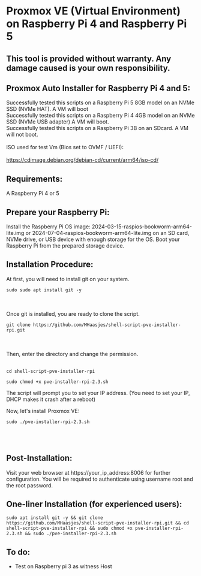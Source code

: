 # Proxmox VE (Virtual Environment) on Raspberry Pi 4 and Raspberry Pi 5

This tool is provided without warranty. Any damage caused is your own responsibility.
-

Proxmox Auto Installer for Raspberry Pi 4 and 5:
-
Successfully tested this scripts on a Raspberry Pi 5 8GB model on an NVMe SSD (NVMe HAT). A VM will boot <br>
Successfully tested this scripts on a Raspberry Pi 4 4GB model on an NVMe SSD (NVMe USB adapter) A VM will boot. <br>
Successfully tested this scripts on a Raspberry Pi 3B on an SDcard. A VM will not boot. <br>
<br>
ISO used for test Vm (Bios set to OVMF / UEFI): <br>
<br>
https://cdimage.debian.org/debian-cd/current/arm64/iso-cd/

Requirements:
-

A Raspberry Pi 4 or 5

Prepare your Raspberry Pi:
-

Install the Raspberry Pi OS image: 2024-03-15-raspios-bookworm-arm64-lite.img or 2024-07-04-raspios-bookworm-arm64-lite.img on an SD card, NVMe drive, or USB device with enough storage for the OS.
Boot your Raspberry Pi from the prepared storage device.


Installation Procedure:
-

At first, you will need to install git on your system.<br>

```
sudo sudo apt install git -y
```
<br><br>Once git is installed, you are ready to clone the script.<br>

```
git clone https://github.com/MHaasjes/shell-script-pve-installer-rpi.git
```
<br><br>
Then, enter the directory and change the permission.<br><br>
```
cd shell-script-pve-installer-rpi
```
```
sudo chmod +x pve-installer-rpi-2.3.sh
```

The script will prompt you to set your IP address. (You need to set your IP, DHCP makes it crash after a reboot)

Now, let's install Proxmox VE:

```
sudo ./pve-installer-rpi-2.3.sh
```
<br><br>

Post-Installation:
-
Visit your web browser at https://your_ip_address:8006 for further configuration.
You will be required to authenticate using username root and the root password.


One-liner Installation (for experienced users):
-

```
sudo apt install git -y && git clone https://github.com/MHaasjes/shell-script-pve-installer-rpi.git && cd shell-script-pve-installer-rpi && sudo chmod +x pve-installer-rpi-2.3.sh && sudo ./pve-installer-rpi-2.3.sh
```


To do:
-
- Test on Raspberry pi 3 as witness Host
